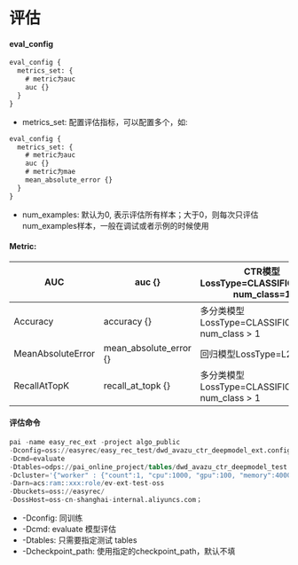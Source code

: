# 评估

#### eval\_config

```sql
eval_config {
  metrics_set: {
    # metric为auc
    auc {}
  }
}
```

- metrics\_set: 配置评估指标，可以配置多个，如:

```sql
eval_config {
  metrics_set: {
    # metric为auc
    auc {}
    # metric为mae
    mean_absolute_error {}
  }
}
```

- num\_examples: 默认为0, 表示评估所有样本；大于0，则每次只评估num\_examples样本，一般在调试或者示例的时候使用

#### Metric:

| AUC               | auc {}                   | CTR模型LossType=CLASSIFICATION, num\_class=1   |
| ----------------- | ------------------------ | -------------------------------------------- |
| Accuracy          | accuracy {}              | 多分类模型LossType=CLASSIFICATION, num\_class > 1 |
| MeanAbsoluteError | mean\_absolute\_error {} | 回归模型LossType=L2\_LOSS                        |
| RecallAtTopK      | recall\_at\_topk {}      | 多分类模型LossType=CLASSIFICATION, num\_class > 1 |

#### 评估命令

```sql
pai -name easy_rec_ext -project algo_public
-Dconfig=oss://easyrec/easy_rec_test/dwd_avazu_ctr_deepmodel_ext.config
-Dcmd=evaluate
-Dtables=odps://pai_online_project/tables/dwd_avazu_ctr_deepmodel_test
-Dcluster='{"worker" : {"count":1, "cpu":1000, "gpu":100, "memory":40000}}'
-Darn=acs:ram::xxx:role/ev-ext-test-oss
-Dbuckets=oss://easyrec/
-DossHost=oss-cn-shanghai-internal.aliyuncs.com；
```

- \-Dconfig: 同训练
- \-Dcmd: evaluate 模型评估
- \-Dtables: 只需要指定测试 tables
- \-Dcheckpoint\_path: 使用指定的checkpoint\_path，默认不填
